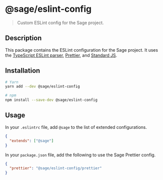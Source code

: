 # @sage/eslint-config

> Custom ESLint config for the Sage project.

## Description

This package contains the ESLint configuration for the Sage project. It uses the [TypeScript ESLint parser][ts-eslint-parser], [Prettier][prettier], and [Standard JS][standard].

## Installation

```sh
# Yarn
yarn add --dev @sage/eslint-config

# npm
npm install --save-dev @sage/eslint-config
```

## Usage

In your `.eslintrc` file, add `@sage` to the list of extended configurations.

```json
{
  "extends": ["@sage"]
}
```

In your `package.json` file, add the following to use the Sage Prettier config.

```json
{
  "prettier": "@sage/eslint-config/prettier"
}
```

[ts-eslint-parser]: https://github.com/typescript-eslint/typescript-eslint
[prettier]: https://prettier.io
[standard]: https://standardjs.com
